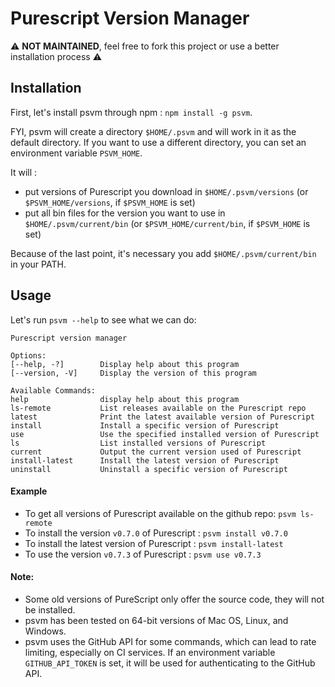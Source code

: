 # Purescript Version Manager

:warning: **NOT MAINTAINED**, feel free to fork this project or use a better installation process :warning:

## Installation

First, let's install psvm through npm : `npm install -g psvm`.

FYI, psvm will create a directory `$HOME/.psvm` and will work in it as the
default directory. If you want to use a different directory, you can set an
environment variable `PSVM_HOME`.

It will :
  * put versions of Purescript you download in `$HOME/.psvm/versions` (or `$PSVM_HOME/versions`, if `$PSVM_HOME` is set)
  * put all bin files for the version you want to use in `$HOME/.psvm/current/bin` (or `$PSVM_HOME/current/bin`, if `$PSVM_HOME` is set)

Because of the last point, it's necessary you add `$HOME/.psvm/current/bin` in your PATH.

## Usage

Let's run `psvm --help` to see what we can do:


    Purescript version manager

    Options:
    [--help, -?]        Display help about this program
    [--version, -V]     Display the version of this program

    Available Commands:
    help                display help about this program
    ls-remote           List releases available on the Purescript repo
    latest              Print the latest available version of Purescript
    install             Install a specific version of Purescript
    use                 Use the specified installed version of Purescript
    ls                  List installed versions of Purescript
    current             Output the current version used of Purescript
    install-latest      Install the latest version of Purescript
    uninstall           Uninstall a specific version of Purescript

#### Example

* To get all versions of Purescript available on the github repo: `psvm ls-remote`
* To install the version `v0.7.0` of Purescript : `psvm install v0.7.0`
* To install the latest version of Purescript : `psvm install-latest`
* To use the version `v0.7.3` of Purescript : `psvm use v0.7.3`

#### Note:

* Some old versions of PureScript only offer the source code, they will not be installed.
* psvm has been tested on 64-bit versions of Mac OS, Linux, and Windows.
* psvm uses the GitHub API for some commands, which can lead to rate limiting, especially on CI services. If an environment variable `GITHUB_API_TOKEN` is set, it will be used for authenticating to the GitHub API.

